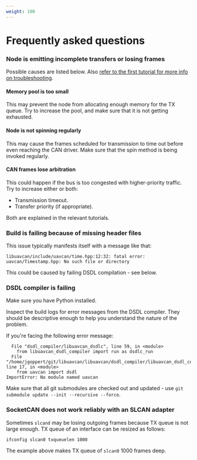 ```yaml
---
weight: 100
---
```


# Frequently asked questions

### Node is emitting incomplete transfers or losing frames

Possible causes are listed below.
Also
[refer to the first tutorial for more info on troubleshooting](/Implementations/Libuavcan/Tutorials/1._Library_build_configuration/#debugging-and-troubleshooting).

#### Memory pool is too small

This may prevent the node from allocating enough memory for the TX queue.
Try to increase the pool, and make sure that it is not getting exhausted.

#### Node is not spinning regularly

This may cause the frames scheduled for transmission to time out before even reaching the CAN driver.
Make sure that the spin method is being invoked regularly.

#### CAN frames lose arbitration

This could happen if the bus is too congested with higher-priority traffic.
Try to increase either or both:

- Transmission timeout.
- Transfer priority (if appropriate).

Both are explained in the relevant tutorials.

### Build is failing because of missing header files

This issue typically manifests itself with a message like that:

```
libuavcan/include/uavcan/time.hpp:12:32: fatal error: uavcan/Timestamp.hpp: No such file or directory
```

This could be caused by failing DSDL compilation - see below.

### DSDL compiler is failing

Make sure you have Python installed.

Inspect the build logs for error messages from the DSDL compiler.
They should be descriptive enough to help you understand the nature of the problem.

If you're facing the following error message:

```
  File "dsdl_compiler/libuavcan_dsdlc", line 59, in <module>
    from libuavcan_dsdl_compiler import run as dsdlc_run
  File "/home/jgoppert/git/libuavcan/libuavcan/dsdl_compiler/libuavcan_dsdl_compiler/__init__.py", line 17, in <module>
    from uavcan import dsdl
ImportError: No module named uavcan
```

Make sure that all git submodules are checked out and updated - use `git submodule update --init --recursive --force`.

### SocketCAN does not work reliably with an SLCAN adapter

Sometimes `slcand` may be losing outgoing frames because TX queue is not large enough.
TX queue of an interface can be resized as follows:

```bash
ifconfig slcan0 txqueuelen 1000
```

The example above makes TX queue of `slcan0` 1000 frames deep.
